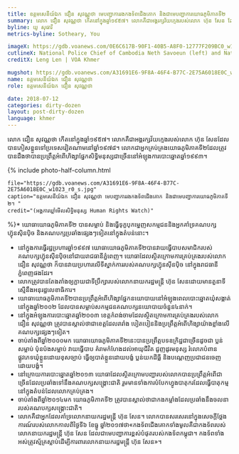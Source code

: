 ```yaml
---
title: ឧត្តម​សេនីយ៍​ឯក ជឿន សុវណ្ណថា មេ​បញ្ជាការ​រង​កង​ទ័ព​ជើង​គោក​ និង​ជា​មេបញ្ជាការ​យោធភូមិភាគ​ទី​២
summary: លោក ជឿន សុវណ្ណថា កើត​នៅ​ក្នុង​ឆ្នាំ​១៩៥៧។ លោក​គឺ​ជា​អង្គរក្ស​វ័យ​ក្មេង​របស់​លោក ហ៊ុន សែន​ ដែល​បាន​ភៀស​ខ្លួន​ទៅ​ប្រទេស​វៀតណាម​នៅ​ឆ្នាំ​១៩៧៨។ លោក​ជា​អ្នក​គ្រប់គ្រង​យោធភូមិភាគទី២​ ដែល​ត្រូវ​បាន​ដឹង​ថា​បាន​ប្រព្រឹត្ត​អំពើ​ហិង្សា​ផ្នែក​សិទ្ធិ​មនុស្ស​ជា​ច្រើន​នៅ​អំឡុង​ការ​បោះឆ្នោត​ឆ្នាំ​១៩៩៣។
byline: យូ សុធារី
metrics-byline: Sotheary, You

imageX: https://gdb.voanews.com/0E6C617B-90F1-40B5-A8F0-12777F209BC0_w1023_h575_s.jpg
cutlineX: National Police Chief of Cambodia Neth Savoeun (left) and National Military Police Commander Sao Sokha (right) sit down during a voter registration security meeting at the Ministry of Interior in Phnom Penh on Thursday, August 25, 2016.
creditX: Leng Len | VOA Khmer

mugshot: https://gdb.voanews.com/A31691E6-9F8A-46F4-B77C-2E75A6018E0C_w150_h150.jpg
name: ឧត្តម​សេនីយ៍​ឯក ជឿន សុវណ្ណថា
role: ឧត្តម​សេនីយ៍​ឯក ជឿន សុវណ្ណថា

date: 2018-07-12
categories: dirty-dozen
layout: post-dirty-dozen
language: khmer
---
```


លោក ជឿន សុវណ្ណថា កើត​នៅ​ក្នុង​ឆ្នាំ​១៩៥៧។ លោក​គឺ​ជា​អង្គរក្ស​វ័យ​ក្មេង​របស់​លោក ហ៊ុន សែន​ ដែល​បាន​ភៀស​ខ្លួន​ទៅ​ប្រទេស​វៀតណាម​នៅ​ឆ្នាំ​១៩៧៨។ លោក​ជា​អ្នក​គ្រប់គ្រង​យោធភូមិភាគទី២​ ដែល​ត្រូវ​បាន​ដឹង​ថា​បាន​ប្រព្រឹត្ត​អំពើ​ហិង្សា​ផ្នែក​សិទ្ធិ​មនុស្ស​ជា​ច្រើន​នៅ​អំឡុង​ការ​បោះឆ្នោត​ឆ្នាំ​១៩៩៣។
 
{% include photo-half-column.html 
 
	file="https://gdb.voanews.com/A31691E6-9F8A-46F4-B77C-2E75A6018E0C_w1023_r0_s.jpg"
	caption="ឧត្តម​សេនីយ៍​ឯក ជឿន សុវណ្ណថា មេ​បញ្ជាការ​រង​កង​ទ័ព​ជើង​គោក​ និង​ជា​មេបញ្ជាការ​យោធភូមិភាគ​ទី​២។ "
	credit="(អង្គការឃ្លាំមើលសិទ្ធិមនុស្ស Human Rights Watch)"

%}* យោធា​យោធភូមិភាគទី២ បាន​សម្លាប់​ និង​ធ្វើ​ទុក្ខ​បុក​ម្នេញ​សកម្មជន​ និង​អ្នក​គាំ​ទ្រ​គណបក្ស​ហ៊្វុនស៊ិនប៉ិច និង​គណបក្ស​ប្រឆាំង​ផ្សេងៗ​ទៀត​នៅ​ក្នុង​តំបន់​នោះ។
* នៅ​ក្នុង​ការ​ធ្វើ​រដ្ឋប្រហារ​ឆ្នាំ​១៩៩៧ យោធា​យោធភូមិភាគទី២​បាន​វាយ​ធ្វើ​បាប​សមាជិក​របស់​គណបក្ស​ហ៊្វុនស៊ីនប៉ិច​នៅ​ជាយ​រាជធានី​ភ្នំពេញ។ យោធា​ដែល​ស្ថិត​ក្រោម​ការ​គ្រប់គ្រង​របស់​លោក ជឿន សុវណ្ណថា ក៏​បាន​វាយប្រហារ​លើ​ទី​ស្នាក់​ការ​របស់​គណបក្ស​ហ៊្វុនស៊ីនប៉ិច នៅ​ក្នុង​រាជធានី​ភ្នំពេញ​ផង​ដែរ។
* លោក​ត្រូវ​បាន​តែង​តាំង​ឲ្យ​ក្លាយ​ជា​ទី​ប្រឹក្សា​របស់​លោក​នាយក​រដ្ឋ​មន្រ្តី​ ហ៊ុន សែន​ ដោយ​មាន​តួនាទី​ស្មើ​នឹង​អនុរដ្ឋ​លេខា​ធិការ។
* យោធា​យោធភូមិភាគទី២​ បាន​ប្រព្រឹត្ត​អំពើ​ហិង្សា​ផ្នែក​នយោបាយ​នៅ​អំឡុង​ពេល​បោះឆ្នោត​ឃុំ​សង្កាត់​នៅ​ក្នុង​ឆ្នាំ​២០០២ ដែល​បាន​សម្លាប់​សកម្មជន​គណបក្ស​នយោបាយ​ចំនួន​៤នាក់។
* នៅ​ក្នុង​អំឡុង​ការ​បោះឆ្នោត​ឆ្នាំ​២០០៣​ ខេត្ត​កំពង់ចាម​ដែល​ស្ថិត​ក្រោម​ការ​គ្រប់គ្រង​របស់​លោក ជឿន សុវណ្ណថា ត្រូវ​បាន​ស្គាល់​ថា​ជា​ខេត្ត​ដែល​រារាំង​ បៀតបៀន​ និងប្រព្រឹត្ត​អំពើ​ហិង្សា​យ៉ាង​ខ្លាំង​លើ​គណបក្ស​ផ្សេងៗ​ទៀត។
* ចាប់​តាំង​ពី​ឆ្នាំ​២០០០មក យោធា​យោធភូមិភាគទី២​នេះ​បាន​ប្រព្រឹត្ត​បទ​ឧក្រិដ្ឋ​ជា​ច្រើន​ដូចជា​ ​ប្លន់​ សម្លាប់​ ប៉ុនប៉ង​សម្លាប់​ ​វាយ​ធ្វើ​បាប ​គំរាម​កំហែង​ដល់​អាយុ​ជីវិត ​ជួញដូរ​មនុស្ស​ ​រំលោភ​បំពាន​ផ្លូវភេទ ​ឃុំ​ខ្លួន​ដោយ​ខុស​ច្បាប់ ធ្វើ​ឲ្យ​បាត់​ខ្លួន​ដោយ​បង្ខំ​ ​ប្លន់​យក​ដី​ធ្លី​ និងបណ្តេញ​ប្រជាជន​ចេញ​ដោយ​បង្ខំ។
* នៅ​ក្រោយ​ការ​បោះឆ្នោត​ឆ្នាំ​២០១៣ យោធា​ដែល​ស្ថិត​ក្រោម​បញ្ជា​របស់​លោក​ បាន​ប្រព្រឹត្ត​អំពើ​ជា​ច្រើន​ដែល​ប្រឆាំង​ទៅ​នឹង​គណបក្ស​សង្រ្គោះជាតិ​ រួមមាន​ទាំង​ការ​បំបែក​ហ្វូង​បាតុករ​ ដែល​ធ្វើ​បាតុកម្ម​នៅ​ក្នុង​តំបន់​ដែល​លោក​គ្រប់គ្រង។
* ចាប់​តាំង​ពី​ឆ្នាំ​២០១៤​មក យោធភូមិភាគទី២ ត្រូវ​បាន​ស្គាល់​ថា​ ជា​កង​កម្លាំង​ដែល​ប្រឆាំង​នឹង​ចលនា​របស់​គណបក្ស​សង្រ្គោះជាតិ។
* លោក​គឺ​ជា​អ្នក​ដែល​គាំ​ទ្រ​លោក​នាយក​រដ្ឋមន្រ្តី​ ហ៊ុន សែន។ លោក​បាន​សរសេរ​នៅ​ក្នុង​សេចក្តី​ថ្លែងការណ៍​របស់​លោក​កាល​ពី​ថ្ងៃ​ទី​៦ ខែ​ធ្នូ ឆ្នាំ២០១៧​ថា​ «កង​ទ័ព​ជើង​គោក​ទាំង​មូល​គឺ​ជា​កងទ័ព​របស់​លោក​នាយក​រដ្ឋមន្រ្តី​ ហ៊ុន សែន ដែល​ជា​មេ​បញ្ជា​ការ​ខ្ពស់បំផុត​របស់​កង​ទ័ព​កម្ពុជា។ កងទ័ព​ទាំង​អស់​ត្រូវ​ស្ម័គ្រ​ស្លាប់​ដើម្បី​ការពារ​លោក​នាយក​រដ្ឋមន្រ្តី​ ហ៊ុន សែន»។